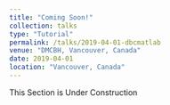 ```yaml
---
title: "Coming Soon!"
collection: talks
type: "Tutorial"
permalink: /talks/2019-04-01-dbcmatlab
venue: "DMCBH, Vancouver, Canada"
date: 2019-04-01
location: "Vancouver, Canada"
---
```

This Section is Under Construction
